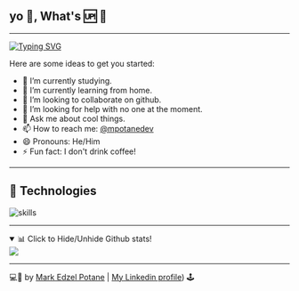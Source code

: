 ## yo 🤝, What's 🆙 🤖

---

[![Typing SVG](https://readme-typing-svg.herokuapp.com/?font=Pacifico&&size=28&width=500&color=09812d&lines=I'm+interested+in+Data+Science+⚗️;I+💜+Open+Source;Nice+to+meet+you...+🙋🏻‍♂️)](https://git.io/typing-svg)

Here are some ideas to get you started:

- 🔭 I’m currently studying.
- 🔎 I’m currently learning from home.
- 👯 I’m looking to collaborate on github.
- 🤔 I’m looking for help with no one at the moment.
- 💬 Ask me about cool things.
- 📫 How to reach me: [@mpotanedev](https://twitter.com/mpotanedev)
- 😄 Pronouns: He/Him
- ⚡ Fun fact: I don't drink coffee!

---

## 🔧 Technologies

![skills](https://skillicons.dev/icons?i=bash,bootstrap,codepen,discord,django,html,css,sass,js,fastapi,flask,git,heroku,linkedin,md,neovim,nodejs,postgresql,powershell,py,pytorch,regex,selenium,stackoverflow,svg,tailwind,tensorflow,twitter,vercel,vim,vscode&theme=light)

---

<details open>
  <summary> 📊 Click to Hide/Unhide Github stats!</summary>
   <img src="https://github-readme-stats.vercel.app/api/top-langs/?username=mpotane&layout=compact&border_radius=25px&theme=onedark" />
</details>

---

💻🌠 by [Mark Edzel Potane](https://mpotane.github.io) | [My Linkedin profile](https://www.linkedin.com/in/mpotane/)) 🕹
